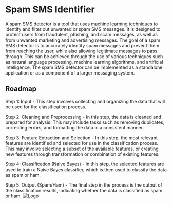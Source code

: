 
# Spam SMS Identifier

A spam SMS detector is a tool that uses machine learning techniques to identify and filter out unwanted or spam SMS messages. It is designed to protect users from fraudulent, phishing, and scam messages, as well as from unwanted marketing and advertising messages. The goal of a spam SMS detector is to accurately identify spam messages and prevent them from reaching the user, while also allowing legitimate messages to pass through. This can be achieved through the use of various techniques such as natural language processing, machine learning algorithms, and artificial intelligence. The spam SMS detector can be implemented as a standalone application or as a component of a larger messaging system.
## Roadmap

Step 1: Input - This step involves collecting and organizing the data that will be used for the classification process.

Step 2: Cleaning and Preprocessing - In this step, the data is cleaned and prepared for analysis. This may include tasks such as removing duplicates, correcting errors, and formatting the data in a consistent manner.

Step 3: Feature Extraction and Selection - In this step, the most relevant features are identified and selected for use in the classification process. This may involve selecting a subset of the available features, or creating new features through transformation or combination of existing features.

Step 4: Classification (Naive Bayes) - In this step, the selected features are used to train a Naive Bayes classifier, which is then used to classify the data as spam or ham.

Step 5: Output (Spam/Ham) - The final step in the process is the output of the classification results, indicating whether the data is classified as spam or ham.
![Logo](https://miro.medium.com/max/1105/1*nBgCTU_hAVG00eYkcRf6Mw.png)


